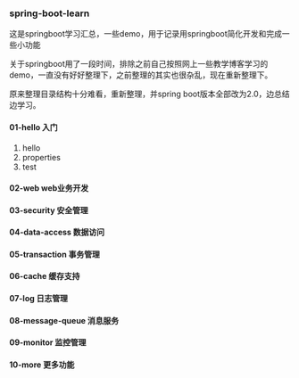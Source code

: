 ### spring-boot-learn
这是springboot学习汇总，一些demo，用于记录用springboot简化开发和完成一些小功能

关于springboot用了一段时间，排除之前自己按照网上一些教学博客学习的demo，一直没有好好整理下，之前整理的其实也很杂乱，现在重新整理下。

原来整理目录结构十分难看，重新整理，并spring boot版本全部改为2.0，边总结边学习。

#### 01-hello 入门
1. hello
2. properties
3. test

#### 02-web web业务开发

#### 03-security 安全管理

#### 04-data-access 数据访问

#### 05-transaction 事务管理

#### 06-cache 缓存支持

#### 07-log 日志管理

#### 08-message-queue 消息服务

#### 09-monitor 监控管理

#### 10-more 更多功能